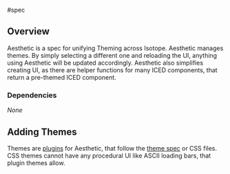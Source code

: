 #spec
## Overview
Aesthetic is a spec for unifying Theming across Isotope.
Aesthetic manages themes. By simply selecting a different one and reloading the UI, anything using Aesthetic will be updated accordingly.
Aesthetic also simplifies creating UI, as there are helper functions for many ICED components, that return a pre-themed ICED component.
### Dependencies
*None*
## Adding Themes
Themes are [plugins](Modules.md) for Aesthetic, that follow the [theme spec](Theme) or CSS files. CSS themes cannot have any procedural UI like ASCII loading bars, that plugin themes allow.